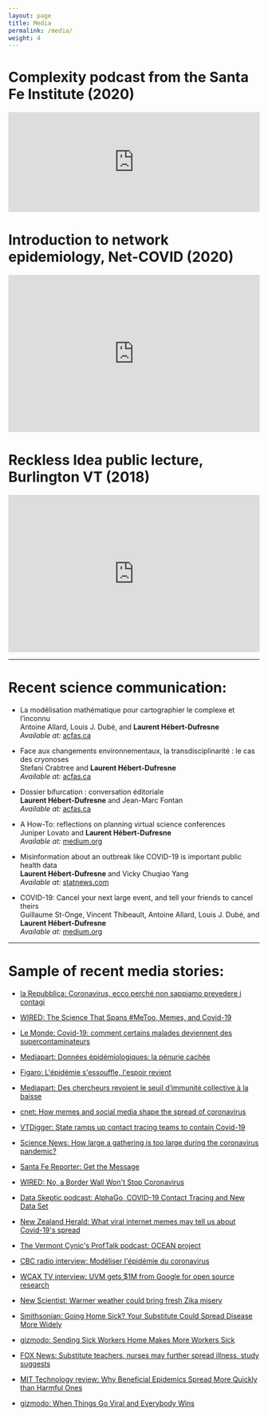 ```yaml
---
layout: page
title: Media
permalink: /media/
weight: 4
---
```


# Complexity podcast from the Santa Fe Institute (2020)

<iframe height="200px" width="100%" frameborder="no" scrolling="no" seamless src="https://player.simplecast.com/7ec07c50-5eb1-4340-98fd-3095731addfd?dark=false"></iframe>

# Introduction to network epidemiology, Net-COVID (2020)

<iframe width="100%" height="315" src="http://www.youtube.com/embed/5NGFDnJKiKA" frameborder="0" allowfullscreen="allowfullscreen"></iframe>

# Reckless Idea public lecture, Burlington VT (2018)

<iframe width="100%" height="315" src="http://www.youtube.com/embed/RZGdnAM9Kis" frameborder="0" allowfullscreen="allowfullscreen"></iframe>

* * *

# Recent science communication:  

*   La modélisation mathématique pour cartographier le complexe et l’inconnu  
    Antoine Allard, Louis J. Dubé, and **Laurent Hébert-Dufresne**  
    _Available at:_ [acfas.ca](https://www.acfas.ca/publications/magazine/2020/09/modelisation-mathematique-cartographier-complexe-inconnu)

*   Face aux changements environnementaux, la transdisciplinarité : le cas des cryonoses  
    Stefani Crabtree and **Laurent Hébert-Dufresne**  
    _Available at:_ [acfas.ca](https://www.acfas.ca/publications/magazine/2020/09/face-aux-changements-environnementaux-transdisciplinarite-cas)

*   Dossier bifurcation : conversation éditoriale  
    **Laurent Hébert-Dufresne** and Jean-Marc Fontan  
    _Available at:_ [acfas.ca](https://www.acfas.ca/publications/magazine/2020/09/dossier-bifurcation-conversation-editoriale)

*   A How-To: reflections on planning virtual science conferences  
    Juniper Lovato and **Laurent Hébert-Dufresne**  
    _Available at:_ [medium.org](https://medium.com/@juniper.lovato/a-how-to-reflections-on-planning-virtual-science-conferences-eeb754ed404b)

*   Misinformation about an outbreak like COVID-19 is important public health data  
    **Laurent Hébert-Dufresne** and Vicky Chuqiao Yang  
    _Available at:_ [statnews.com](https://www.statnews.com/2020/04/07/misinformation-outbreak-is-important-public-health-data/)

*   COVID-19: Cancel your next large event, and tell your friends to cancel theirs  
    Guillaume St-Onge, Vincent Thibeault, Antoine Allard, Louis J. Dubé, and **Laurent Hébert-Dufresne**  
    _Available at:_ [medium.org](https://medium.com/@antoine.allard/covid-19-cancel-your-next-large-event-and-tell-your-friends-to-cancel-theirs-7c06e688474e)

* * *

# Sample of recent media stories:

*   [la Repubblica: Coronavirus, ecco perché non sappiamo prevedere i contagi](https://www.repubblica.it/salute/2020/11/05/news/coronavirus_ecco_perche_r0_non_racconta_tutta_la_storia_-273087946/)

*   [WIRED: The Science That Spans #MeToo, Memes, and Covid-19](https://www.wired.com/story/the-science-that-spans-metoo-memes-and-covid-19/)

*   [Le Monde: Covid-19: comment certains malades deviennent des supercontaminateurs](https://www.youtube.com/watch?v=_2MT1r-Cmsw)

*   [Mediapart: Données épidémiologiques: la pénurie cachée](https://www.mediapart.fr/journal/france/110720/donnees-epidemiologiques-la-penurie-cachee)

*   [Figaro: L'épidémie s'essouffle, l'espoir revient](https://sfrpresse.sfr.fr/article/c12f588d-bcdf-440f-8cf8-482b32d64996)

*   [Mediapart: Des chercheurs revoient le seuil d’immunité collective à la baisse](https://www.mediapart.fr/journal/france/220520/des-chercheurs-revoient-le-seuil-d-immunite-collective-la-baisse)

*   [cnet: How memes and social media shape the spread of coronavirus](https://www.cnet.com/news/how-memes-and-social-media-shape-the-spread-of-coronavirus/)

*   [VTDigger: State ramps up contact tracing teams to contain Covid-19](https://vtdigger.org/2020/04/17/state-ramps-up-contact-tracing-teams-to-contain-covid-19/)

*   [Science News: How large a gathering is too large during the coronavirus pandemic?](https://www.sciencenews.org/article/coronavirus-covid19-social-gathering-size-math-pandemic)

*   [Santa Fe Reporter: Get the Message](https://www.sfreporter.com/news/2020/04/01/get-the-message/)

*   [WIRED: No, a Border Wall Won't Stop Coronavirus](https://www.wired.com/story/border-wall-wont-stop-coronavirus/)

*   [Data Skeptic podcast: AlphaGo, COVID-19 Contact Tracing and New Data Set](http://dataskeptic.libsyn.com/alphago-covid-19-contact-tracing-and-new-data-set-0)

*   [New Zealand Herald: What viral internet memes may tell us about Covid-19's spread](https://www.nzherald.co.nz/nz/news/article.cfm?c_id=1&objectid=12315132)

*   [The Vermont Cynic's ProfTalk podcast: OCEAN project](https://vtcynic.com/multimedia/proftalk-ocean-project/)

*   [CBC radio interview: Modéliser l'épidémie du coronavirus](https://ici.radio-canada.ca/premiere/emissions/les-annees-lumiere/episodes/453906/rattrapage-du-dimanche-2-fevrier-2020/4)

*   [WCAX TV interview: UVM gets $1M from Google for open source research](https://www.wcax.com/content/news/UVM-gets-1-million-from-Google-for-open-source-research-566940401.html)

*   [New Scientist: Warmer weather could bring fresh Zika misery](https://www.newscientist.com/article/mg23331164-400-warmer-weather-could-bring-fresh-zika-misery/)

*   [Smithsonian: Going Home Sick? Your Substitute Could Spread Disease More Widely](http://www.smithsonianmag.com/smart-news/substitute-workers-could-make-workplace-illness-worse-180959979/?no-ist)

*   [gizmodo: Sending Sick Workers Home Makes More Workers Sick](http://gizmodo.com/sending-sick-workers-home-makes-more-workers-sick-1784713196)

*   [FOX News: Substitute teachers, nurses may further spread illness, study suggests](http://www.foxnews.com/health/2016/08/04/substitute-teachers-nurses-may-further-spread-illness-study-suggests.html)

*   [MIT Technology review: Why Beneficial Epidemics Spread More Quickly than Harmful Ones](https://www.technologyreview.com/s/601298/why-beneficial-epidemics-spread-more-quickly-than-harmful-ones/)

*   [gizmodo: When Things Go Viral and Everybody Wins](http://gizmodo.com/when-things-go-viral-and-everybody-wins-1769950969)
